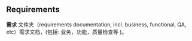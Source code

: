 ## Requirements
**需求** 文件夹（requirements documentation, incl. business, functional, QA, etc）需求文档，(包括: 业务，功能，质量检查等 )。
